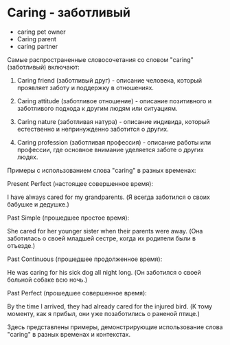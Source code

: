 # Caring - заботливый




- caring pet owner
- Caring parent
- caring partner

Самые распространенные словосочетания со словом "caring" (заботливый) включают:

1. Caring friend (заботливый друг) - описание человека, который проявляет заботу и поддержку в отношениях.

2. Caring attitude (заботливое отношение) - описание позитивного и заботливого подхода к другим людям или ситуациям.

3. Caring nature (заботливая натура) - описание индивида, который естественно и непринужденно заботится о других.

4. Caring profession (заботливая профессия) - описание работы или профессии, где основное внимание уделяется заботе о других людях.

Примеры с использованием слова "caring" в разных временах:

Present Perfect (настоящее совершенное время):

I have always cared for my grandparents. (Я всегда заботился о своих бабушке и дедушке.)

Past Simple (прошедшее простое время):

She cared for her younger sister when their parents were away. (Она заботилась о своей младшей сестре, когда их родители были в отъезде.)

Past Continuous (прошедшее продолженное время):

He was caring for his sick dog all night long. (Он заботился о своей больной собаке всю ночь.)

Past Perfect (прошедшее совершенное время):

By the time I arrived, they had already cared for the injured bird. (К тому моменту, как я прибыл, они уже позаботились о раненой птице.)

Здесь представлены примеры, демонстрирующие использование слова "caring" в разных временах и контекстах.